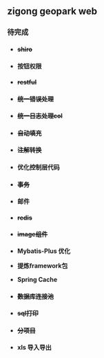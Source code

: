 ## zigong geopark web

### 待完成
* #### ~~shiro~~

* #### 按钮权限

* #### ~~restful~~

* #### ~~统一错误处理~~

* #### ~~统一日志处理col~~

* #### ~~自动填充~~

* #### ~~注解转换~~

* #### 优化控制层代码

* #### ~~事务~~

* #### 邮件

* #### ~~redis~~

* #### ~~image组件~~

* **Mybatis-Plus 优化**

* **提炼framework包**

* **Spring Cache**

* #### ~~数据库连接池~~ 

* #### ~~sql打印~~

* #### ~~分项目~~

* #### xls 导入导出
